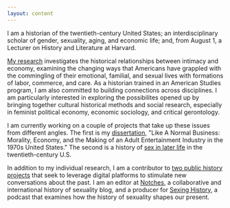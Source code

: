 ```yaml
---
layout: content
---
```

I am a historian of the twentieth-century United States; an interdisciplinary scholar of gender, sexuality, aging, and economic life; and, from August 1, a Lecturer on History and Literature at Harvard.

[My research](/research) investigates the historical relationships between intimacy and economy, examining the changing ways that Americans have grappled with the commingling of their emotional, familial, and sexual lives with formations of labor, commerce, and care. As a historian trained in an American Studies program, I am also committed to building connections across disciplines. I am particularly interested in exploring the possibilites opened up by bringing together cultural historical methods and social research, especially in feminist political economy, economic sociology, and critical gerontology.

I am currently working on a couple of projects that take up these issues from different angles. The first is my [dissertation](/research#dissertation), "Like A Normal Business: Morality, Economy, and the Making of an Adult Entertainment Industry in the 1970s United States." The second is a history of [sex in later life](/research#elder_intimacies) in the twentieth-century U.S. 

In addition to my individual research, I am a contributor to [two public history projects](/public_history) that seek to leverage digital platforms to stimulate new conversations about the past. I am an editor at [Notches](http://notchesblog.com), a collaborative and international history of sexuality blog, and a producer for [Sexing History](sexinghistory.com), a podcast that examines how the history of sexuality shapes our present. 
